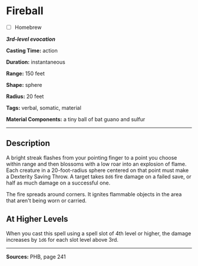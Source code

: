 # Fireball

- [ ] Homebrew

***3rd-level evocation***

**Casting Time:** action

**Duration:** instantaneous

**Range:** 150 feet

**Shape:** sphere

**Radius:** 20 feet

**Tags:** verbal, somatic, material

**Material Components:** a tiny ball of bat guano and sulfur

---

## Description
A bright streak flashes from your pointing finger to a point you choose within range and then blossoms with a low roar into an explosion of flame.
Each creature in a 20-foot-radius sphere centered on that point must make a Dexterity Saving Throw.
A target takes `8d6` fire damage on a failed save, or half as much damage on a successful one.

The fire spreads around corners.
It ignites flammable objects in the area that aren't being worn or carried.

## At Higher Levels
When you cast this spell using a spell slot of 4th level or higher, the damage increases by `1d6` for each slot level above 3rd.

---

**Sources:** PHB, page 241

